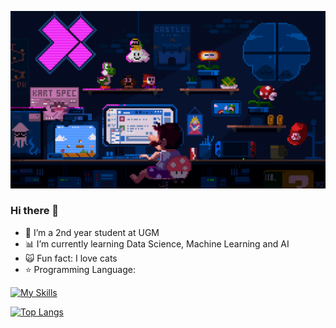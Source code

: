 ![](cs.gif)

### Hi there 👋

- 🔭 I’m a 2nd year student at UGM
- 📊 I’m currently learning Data Science, Machine Learning and AI
- 🙀 Fun fact: I love cats 
- ⭐️ Programming Language:

[![My Skills](https://skillicons.dev/icons?i=py,js,cpp,ts)](https://skillicons.dev)


[![Top Langs](https://github-readme-stats.vercel.app/api/top-langs/?username=anuraghazra&layout=donut)](https://github.com/anuraghazra/github-readme-stats)

<!--
**dzakyjl/dzakyjl** is a ✨ _special_ ✨ repository because its `README.md` (this file) appears on your GitHub profile.

Here are some ideas to get you started:

- 🔭 I’m currently working on ...
- 🌱 I’m currently learning ...
- 👯 I’m looking to collaborate on ...
- 🤔 I’m looking for help with ...
- 💬 Ask me about ...
- 📫 How to reach me: ...
- 😄 Pronouns: ...
- ⚡ Fun fact: ...
-->
